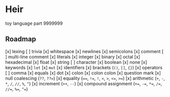 # Heir
toy language part 9999999

## Roadmap

[x] lexing
  [ ] trivia
    [x] whitespace
    [x] newlines
    [x] semicolons
    [x] comment
    [ ] multi-line comment
  [x] literals
    [x] integer
      [x] binary
      [x] octal
      [x] hexadecimal
    [x] float
    [x] string
    [ ] character
    [x] boolean
    [x] none
  [x] keywords
    [x] `let`
    [x] `mut`
  [x] identifiers
  [x] brackets (`()`, `[]`, `{}`)
  [x] operators
    [ ] comma
    [x] equals
    [x] dot
    [x] colon
    [x] colon colon
    [x] question mark
    [x] null coalescing (`??`, `??=`)
    [x] equality (`==`, `!=`, `!`, `<`, `>`, `<=`, `>=`)
    [x] arithmetic (`+`, `-`, `*`, `/`, `//`, `%`, `^`)
      [x] increment (`++`, `--`)
      [x] compound assignment (`+=`, `-=`, `*=`, `/=`, `//=`, `%=`, `^=`)